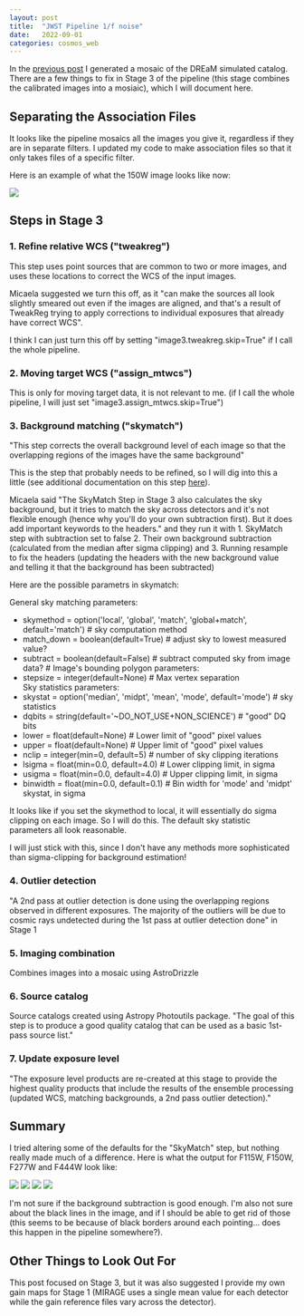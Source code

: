 ```yaml
---
layout: post
title:  "JWST Pipeline 1/f noise"
date:   2022-09-01
categories: cosmos_web
---
```


In the <a href="">previous post</a> I generated a mosaic of the DREaM simulated catalog. There are a few things to fix in Stage 3 of the pipeline (this stage combines the calibrated images into a mosiaic), which I will document here.  


## Separating the Association Files

It looks like the pipeline mosaics all the images you give it, regardless if they are in separate filters. I updated my code to make association files so that it only takes files of a specific filter.

Here is an example of what the 150W image looks like now:

<img src="{{ site.baseurl }}/assets/plots/20220830_cw-F150W_1.png">


## Steps in Stage 3

### 1. Refine relative WCS ("tweakreg")

This step uses point sources that are common to two or more images, and uses these locations to correct the WCS of the input images.

Micaela suggested we turn this off, as it "can make the sources all look slightly smeared out even if the images are aligned, and that's a result of TweakReg trying to apply corrections to individual exposures that already have correct WCS".

I think I can just turn this off by setting "image3.tweakreg.skip=True" if I call the whole pipeline.

### 2. Moving target WCS ("assign_mtwcs")

This is only for moving target data, it is not relevant to me. (if I call the whole pipeline, I will just set "image3.assign_mtwcs.skip=True")


### 3. Background matching ("skymatch")

"This step corrects the overall background level of each image so that the overlapping regions of the images have the same background"

This is the step that probably needs to be refined, so I will dig into this a little (see additional documentation on this step <a href="https://jwst-pipeline.readthedocs.io/en/stable/jwst/skymatch/
">here</a>).

Micaela said "The SkyMatch Step in Stage 3 also calculates the sky background, but it tries to match the sky across detectors and it's not flexible enough (hence why you'll do your own subtraction first). But it does add important keywords to the headers." and they run it with 1. SkyMatch step with subtraction set to false 2. Their own background subtraction (calculated from the median after sigma clipping) and 3. Running resample to fix the headers (updating the headers with the new background value and telling it that the background has been subtracted)

Here are the possible parametrs in skymatch:

General sky matching parameters:
- skymethod = option('local', 'global', 'match', 'global+match', default='match') # sky computation method
- match_down = boolean(default=True) # adjust sky to lowest measured value?
-  subtract = boolean(default=False) # subtract computed sky from image data? #
Image's bounding polygon parameters:     
- stepsize = integer(default=None) # Max vertex separation        
Sky statistics parameters:
- skystat = option('median', 'midpt', 'mean', 'mode', default='mode') # sky statistics      
- dqbits = string(default='~DO_NOT_USE+NON_SCIENCE') # "good" DQ bits      
- lower = float(default=None) # Lower limit of "good" pixel values       
- upper = float(default=None) # Upper limit of "good" pixel values        
- nclip = integer(min=0, default=5) # number of sky clipping iterations        
- lsigma = float(min=0.0, default=4.0) # Lower clipping limit, in sigma        
- usigma = float(min=0.0, default=4.0) # Upper clipping limit, in sigma       
- binwidth = float(min=0.0, default=0.1) # Bin width for 'mode' and 'midpt' skystat, in sigma


It looks like if you set the skymethod to local, it will essentially do sigma clipping on each image. So I will do this. The default sky statistic parameters all look reasonable.

I will just stick with this, since I don't have any methods more sophisticated than sigma-clipping for background estimation!


### 4. Outlier detection

"A 2nd pass at outlier detection is done using the overlapping regions observed in different exposures. The majority of the outliers will be due to cosmic rays undetected during the 1st pass at outlier detection done" in Stage 1


### 5. Imaging combination

Combines images into a mosaic using AstroDrizzle

### 6. Source catalog

Source catalogs created using Astropy Photoutils package. "The goal of this step is to produce a good quality catalog that can be used as a basic 1st-pass source list."

### 7. Update exposure level

"The exposure level products are re-created at this stage to provide the highest quality products that include the results of the ensemble processing (updated WCS, matching backgrounds, a 2nd pass outlier detection)."


## Summary

I tried altering some of the defaults for the "SkyMatch" step, but nothing really made much of a difference. Here is what the output for F115W, F150W, F277W and F444W look like:

<img src="{{ site.baseurl }}/assets/plots/20220830_cw-F115W.png">

<img src="{{ site.baseurl }}/assets/plots/20220830_cw-F150W.png">

<img src="{{ site.baseurl }}/assets/plots/20220830_cw-F277W.png">

<img src="{{ site.baseurl }}/assets/plots/20220830_cw-F444W.png">

I'm not sure if the background subtraction is good enough. I'm also not sure about the black lines in the image, and if I should be able to get rid of those (this seems to be because of black borders around each pointing... does this happen in the pipeline somewhere?).

## Other Things to Look Out For

This post focused on Stage 3, but it was also suggested I provide my own gain maps for Stage 1 (MIRAGE uses a single mean value for each detector while the gain reference files vary across the detector).
